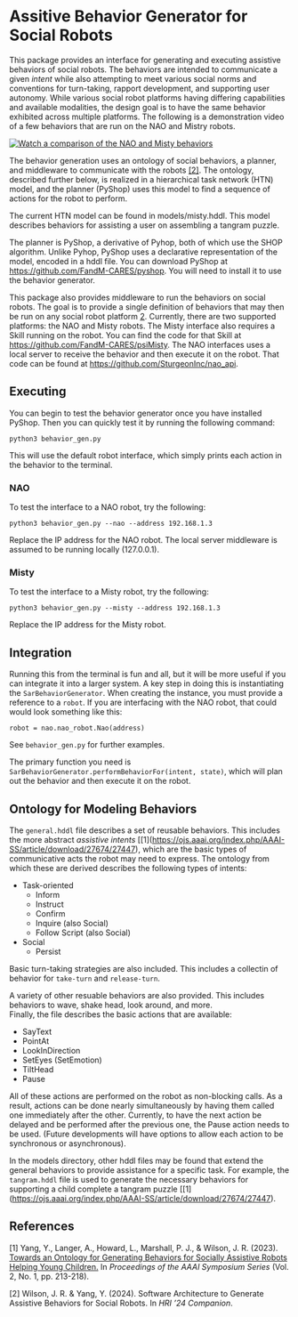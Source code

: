 # Assitive Behavior Generator for Social Robots

This package provides an interface for generating and executing  assistive behaviors of social robots.  The behaviors are intended to communicate a given *intent* while also attempting to meet various social norms and conventions for turn-taking, rapport development, and supporting user autonomy.
While various social robot platforms having differing capabilities and available modalities, the design goal is to have the same behavior exhibited across multiple platforms.  The following is a demonstration video of a few behaviors that are run on the NAO and Mistry robots.

[![Watch a comparison of the NAO and Misty behaviors](https://img.youtube.com/vi/YDRcyy3Wsvc/0.jpg)](https://www.youtube.com/watch?v=YDRcyy3Wsvc)

The behavior generation uses an ontology of social behaviors, a planner, and middleware to communicate with the robots [\[2\]](#references).  The ontology, described further below, is realized in a hierarchical task network (HTN) model, and the planner (PyShop) uses this model to find a sequence of actions for the robot to perform.

The current HTN model can be found in models/misty.hddl.  This model describes behaviors for assisting a user on assembling a tangram puzzle.

The planner is PyShop, a derivative of Pyhop, both of which use the SHOP algorithm.  Unlike Pyhop, PyShop uses a declarative representation of the model, encoded in a hddl file.
You can download PyShop at https://github.com/FandM-CARES/pyshop.  You will need to install it to use the behavior generator.

This package also provides middleware to run the behaviors on social robots.  The goal is to provide a single definition of behaviors that may then be run on any social robot platform [2](#). Currently, there are two supported platforms: the NAO and Misty robots.
The Misty interface also requires a Skill running on the robot.  You can find the code for that Skill at https://github.com/FandM-CARES/psiMisty.
The NAO interfaces uses a local server to receive the behavior and then execute it on the robot.  That code can be found at
https://github.com/SturgeonInc/nao_api.

## Executing

You can begin to test the behavior generator once you have installed PyShop.
Then you can quickly test it by running the following command:
```
python3 behavior_gen.py
```
This will use the default robot interface, which simply prints each action in the behavior to the terminal.

### NAO

To test the interface to a NAO robot, try the following:
```
python3 behavior_gen.py --nao --address 192.168.1.3
```
Replace the IP address for the NAO robot.  The local server middleware is assumed to be running locally (127.0.0.1). 

### Misty

To test the interface to a Misty robot, try the following:
```
python3 behavior_gen.py --misty --address 192.168.1.3
```
Replace the IP address for the Misty robot. 

## Integration

Running this from the terminal is fun and all, but it will be more useful if you can integrate it into a larger system.  A key step in doing this is instantiating the `SarBehaviorGenerator`.  When creating the instance, you must provide a reference to a `robot`.  If you are interfacing with the NAO robot, that could would look something like this:
```
robot = nao.nao_robot.Nao(address)
```
See `behavior_gen.py` for further examples.

The primary function you need is `SarBehaviorGenerator.performBehaviorFor(intent, state)`, which will plan out the behavior and then execute it on the robot.


## Ontology for Modeling Behaviors

The `general.hddl` file describes a set of reusable behaviors.  This includes the more abstract *assistive intents* [\[1\](https://ojs.aaai.org/index.php/AAAI-SS/article/download/27674/27447), which are the basic types of communicative acts the robot may need to express.  The ontology from which these are derived describes the following types of intents:
- Task-oriented
	- Inform
	- Instruct
	- Confirm
	- Inquire (also Social)
	- Follow Script (also Social)
- Social
	- Persist

Basic turn-taking strategies are also included.  This includes a collectin of behavior for `take-turn` and `release-turn`.

A variety of other resuable behaviors are also provided.  This includes behaviors to wave, shake head, look around, and more.  
Finally, the file describes the basic actions that are available:
- SayText
- PointAt
- LookInDirection
- SetEyes (SetEmotion)
- TiltHead
- Pause

All of these actions are performed on the robot as non-blocking calls.  As a result, actions can be done nearly simultaneously by having them called one immediately after the other.  Currently, to have the next action be delayed and be performed after the previous one, the Pause action needs to be used. (Future developments will have options to allow each action to be synchronous or asynchronous).

In the models directory, other hddl files may be found that extend the general behaviors to provide assistance for a specific task.  For example, the `tangram.hddl` file is used to generate the necessary behaviors for supporting a child complete a tangram puzzle [\[1\](https://ojs.aaai.org/index.php/AAAI-SS/article/download/27674/27447).

## References

\[1\] Yang, Y., Langer, A., Howard, L., Marshall, P. J., & Wilson, J. R. (2023). [Towards an Ontology for Generating Behaviors for Socially Assistive Robots Helping Young Children.](https://ojs.aaai.org/index.php/AAAI-SS/article/download/27674/27447) In *Proceedings of the AAAI Symposium Series* (Vol. 2, No. 1, pp. 213-218).

\[2\] Wilson, J. R. & Yang, Y. (2024). Software Architecture to Generate Assistive Behaviors for Social Robots. In *HRI ’24 Companion*.